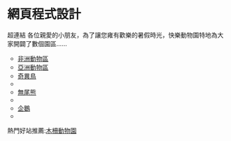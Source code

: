 # 網頁程式設計
超連結
各位親愛的小朋友，為了讓您雍有歡樂的暑假時光，快樂動物園特地為大家開闢了數個園區......
<ul type="circle">
  <li><a href="africa.html">非洲動物區</a></li>
  <li><a href="asia.html">亞洲動物區</a></li>
  <li><a href="kiwi.html">奇異鳥</a><li>
  <li><a href="koala.html">無尾熊</a><li>
  <li><a href="penguin.html">企鵝</a><li>
</ul>
  熱門好站推薦:<a href="http://www.zoo.gov.tw/">木柵動物園</a>

